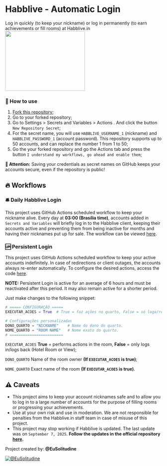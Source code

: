 # Habblive - Automatic Login
Log in quickly (to keep your nickname) or log in permanently (to earn achievements or fill rooms) at Habblive.in
<img src="https://i.imgur.com/kk5rGi7.png" width="256" height="192">

### 📖 How to use

1. [Fork this repository](https://github.com/MauricioFFJ/Habblive-Auto-Login/fork);
2. Go to your forked repository;
3. Go to Settings > Secrets and Variables > Actions . And click the button `New Repository Secret`;
4. For the secret name, you will use `HABBLIVE_USERNAME_1` (nickname) and `HABBLIVE_PASSWORD_1` (account password). This repository supports up to 50 accounts, and can replace the number 1 from 1 to 50;
5. Go the your forked repository and go the Actions tab and press the button `I understand my workflows, go ahead and enable them`;

**🚩 Attention:** Saving your credentials as secret names on GitHub keeps your accounts secure, even if the repository is public!

## 🔥 Workflows

### 🛎️ Daily Habblive Login

This project uses GitHub Actions scheduled workflow to keep your nickname alive. Every day at **03:00 (Brasília time)**, accounts added in `Secrets and Variables` will briefly log in to the Habblive client, keeping their accounts active and preventing them from being inactive for months and having their nicknames put up for sale. The workflow can be viewed [here](.github/workflows/login.yml).

### 🆙 Persistent Login

This project uses GitHub Actions scheduled workflow to keep your active accounts indefinitely. In case of redirections or client outages, the accounts always re-enter automatically.
To configure the desired actions, access the code [here](persistent_login.py).

**NOTE:** Persistent Login is active for an average of 6 hours and must be reactivated after this period. It may also remain active for a shorter period.

Just make changes to the following snippet:

```py
# ===== CONFIGURAÇÃO =====
EXECUTAR_ACOES = True  # True = faz ações no quarto, False = só loga/reloga (Cafofo ou Vista do Hotel)

# Configurações personalizadas
DONO_QUARTO = "NICKNAME"    # Nome do dono do quarto.
NOME_QUARTO = "ROOM NAME"   # Nome exato do quarto.
# ========================
 ```
`EXECUTAR_ACOES` **True** = performs actions in the room, **False** = only logs in/logs back (Hotel Room or View);

`DONO_QUARTO` Name of the room owner **(If `EXECUTAR_ACOES` is true)**;

`NOME_QUARTO` Exact name of the room **(If `EXECUTAR_ACOES` is true)**.

## ⚠️ Caveats

- This project aims to keep your account nicknames safe and to allow you to log in to a large number of accounts for the purpose of filling rooms or progressing your achievements.
- Use at your own risk and use in moderation. We are not responsible for penalties from the Habblive.in staff team in case of misuse of this project.
- This project may stop working if Habblive is updated. The last update was on `September 7, 2025`. **Follow the updates in the official repository [here](https://github.com/MauricioFFJ/Habblive-Auto-Login/).**

Project created by: **@EuSolitudine**

<a href="https://x.com/@EuSolitudine" target="_blank">
  <img src="https://img.shields.io/badge/Follow me on X-000000?style=for-the-badge&logo=x&logoColor=white" alt="@EuSolitudine">
</a>

